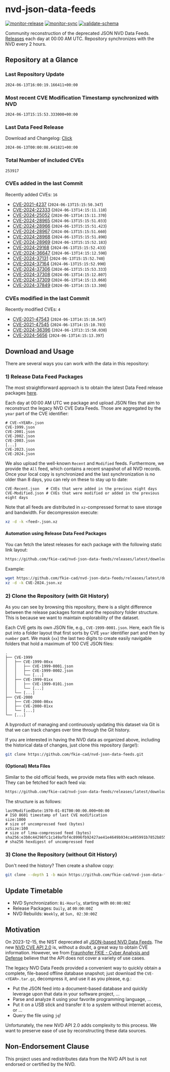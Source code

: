 # nvd-json-data-feeds

[![monitor-release](https://github.com/fkie-cad/nvd-json-data-feeds/actions/workflows/monitor_release.yml/badge.svg)](https://github.com/fkie-cad/nvd-json-data-feeds/actions/workflows/monitor_release.yml)
[![monitor-sync](https://github.com/fkie-cad/nvd-json-data-feeds/actions/workflows/monitor_sync.yml/badge.svg)](https://github.com/fkie-cad/nvd-json-data-feeds/actions/workflows/monitor_sync.yml)
[![validate-schema](https://github.com/fkie-cad/nvd-json-data-feeds/actions/workflows/validate_schema.yml/badge.svg)](https://github.com/fkie-cad/nvd-json-data-feeds/actions/workflows/validate_schema.yml)

Community reconstruction of the deprecated JSON NVD Data Feeds.
[Releases](https://github.com/fkie-cad/nvd-json-data-feeds/releases/latest) each day at 00:00 AM UTC.
Repository synchronizes with the NVD every 2 hours.

## Repository at a Glance

### Last Repository Update

```plain
2024-06-13T16:00:19.166411+00:00
```

### Most recent CVE Modification Timestamp synchronized with NVD

```plain
2024-06-13T15:15:53.333000+00:00
```

### Last Data Feed Release

Download and Changelog: [Click](https://github.com/fkie-cad/nvd-json-data-feeds/releases/latest)

```plain
2024-06-13T00:00:08.641821+00:00
```

### Total Number of included CVEs

```plain
253917
```

### CVEs added in the last Commit

Recently added CVEs: `16`

- [CVE-2021-4237](CVE-2021/CVE-2021-42xx/CVE-2021-4237.json) (`2024-06-13T15:15:50.347`)
- [CVE-2024-22333](CVE-2024/CVE-2024-223xx/CVE-2024-22333.json) (`2024-06-13T14:15:11.110`)
- [CVE-2024-25052](CVE-2024/CVE-2024-250xx/CVE-2024-25052.json) (`2024-06-13T14:15:11.370`)
- [CVE-2024-28965](CVE-2024/CVE-2024-289xx/CVE-2024-28965.json) (`2024-06-13T15:15:51.033`)
- [CVE-2024-28966](CVE-2024/CVE-2024-289xx/CVE-2024-28966.json) (`2024-06-13T15:15:51.423`)
- [CVE-2024-28967](CVE-2024/CVE-2024-289xx/CVE-2024-28967.json) (`2024-06-13T15:15:51.660`)
- [CVE-2024-28968](CVE-2024/CVE-2024-289xx/CVE-2024-28968.json) (`2024-06-13T15:15:51.890`)
- [CVE-2024-28969](CVE-2024/CVE-2024-289xx/CVE-2024-28969.json) (`2024-06-13T15:15:52.183`)
- [CVE-2024-29168](CVE-2024/CVE-2024-291xx/CVE-2024-29168.json) (`2024-06-13T15:15:52.433`)
- [CVE-2024-36647](CVE-2024/CVE-2024-366xx/CVE-2024-36647.json) (`2024-06-13T14:15:12.590`)
- [CVE-2024-37131](CVE-2024/CVE-2024-371xx/CVE-2024-37131.json) (`2024-06-13T15:15:52.740`)
- [CVE-2024-37164](CVE-2024/CVE-2024-371xx/CVE-2024-37164.json) (`2024-06-13T15:15:52.990`)
- [CVE-2024-37306](CVE-2024/CVE-2024-373xx/CVE-2024-37306.json) (`2024-06-13T15:15:53.333`)
- [CVE-2024-37308](CVE-2024/CVE-2024-373xx/CVE-2024-37308.json) (`2024-06-13T14:15:12.807`)
- [CVE-2024-37309](CVE-2024/CVE-2024-373xx/CVE-2024-37309.json) (`2024-06-13T14:15:13.060`)
- [CVE-2024-37849](CVE-2024/CVE-2024-378xx/CVE-2024-37849.json) (`2024-06-13T14:15:13.300`)


### CVEs modified in the last Commit

Recently modified CVEs: `4`

- [CVE-2021-47543](CVE-2021/CVE-2021-475xx/CVE-2021-47543.json) (`2024-06-13T14:15:10.547`)
- [CVE-2021-47545](CVE-2021/CVE-2021-475xx/CVE-2021-47545.json) (`2024-06-13T14:15:10.783`)
- [CVE-2024-36396](CVE-2024/CVE-2024-363xx/CVE-2024-36396.json) (`2024-06-13T13:15:50.030`)
- [CVE-2024-5656](CVE-2024/CVE-2024-56xx/CVE-2024-5656.json) (`2024-06-13T14:15:13.397`)


## Download and Usage

There are several ways you can work with the data in this repository:

### 1) Release Data Feed Packages

The most straightforward approach is to obtain the latest Data Feed release packages [here](https://github.com/fkie-cad/nvd-json-data-feeds/releases/latest).

Each day at 00:00 AM UTC we package and upload JSON files that aim to reconstruct the legacy NVD CVE Data Feeds.
Those are aggregated by the `year` part of the CVE identifier:

```
# CVE-<YEAR>.json
CVE-1999.json
CVE-2001.json
CVE-2002.json
CVE-2003.json
[...]
CVE-2023.json
CVE-2024.json
```

We also upload the well-known `Recent` and `Modified` feeds.
Furthermore, we provide the `All` feed, which contains a recent snapshot of all NVD records.
Once your local copy is synchronized and the last synchronization is no older than 8 days, you can rely on these to stay up to date:

```plain
CVE-Recent.json   # CVEs that were added in the previous eight days
CVE-Modified.json # CVEs that were modified or added in the previous eight days
```

Note that all feeds are distributed in `xz`-compressed format to save storage and bandwidth.
For decompression execute:

```sh
xz -d -k <feed>.json.xz
```

#### Automation using Release Data Feed Packages

You can fetch the latest releases for each package with the following static link layout:

```sh
https://github.com/fkie-cad/nvd-json-data-feeds/releases/latest/download/CVE-<YEAR>.json.xz
```

Example:

```sh
wget https://github.com/fkie-cad/nvd-json-data-feeds/releases/latest/download/CVE-2024.json.xz
xz -d -k CVE-2024.json.xz
```

### 2) Clone the Repository (with Git History)

As you can see by browsing this repository, there is a slight difference between the release packages format and the repository folder structure.
This is because we want to maintain explorability of the dataset.

Each CVE gets its own JSON file, e.g., `CVE-1999-0001.json`.
Here, each file is put into a folder layout that first sorts by CVE `year` identifier part and then by `number` part.
We mask (`xx`) the last two digits to create easily navigable folders that hold a maximum of 100 CVE JSON files:

```plain
.
├── CVE-1999
│   ├── CVE-1999-00xx
│   │   ├── CVE-1999-0001.json
│   │   ├── CVE-1999-0002.json
│   │   └── [...]
│   ├── CVE-1999-01xx
│   │   ├── CVE-1999-0101.json
│   │   └── [...]
│   └── [...]
├── CVE-2000
│   ├── CVE-2000-00xx
│   ├── CVE-2000-01xx
│   └── [...]
└── [...]
```

A byproduct of managing and continuously updating this dataset via Git is that we can track changes over time through the Git history.

If you are interested in having the NVD data as organized above, including the historical data of changes, just clone this repository (large!):

```sh
git clone https://github.com/fkie-cad/nvd-json-data-feeds.git
```

#### (Optional) Meta Files

Similar to the old official feeds, we provide meta files with each release. They can be fetched for each feed via:

```sh
https://github.com/fkie-cad/nvd-json-data-feeds/releases/latest/download/CVE-<YEAR>.meta
```

The structure is as follows:

```plain
lastModifiedDate:1970-01-01T00:00:00.000+00:00                          # ISO 8601 timestamp of last CVE modification
size:1000                                                               # size of uncompressed feed (bytes)
xzSize:100                                                              # size of lzma-compressed feed (bytes)
sha256:e3b0c44298fc1c149afbf4c8996fb92427ae41e4649b934ca495991b7852b855 # sha256 hexdigest of uncompressed feed
```

### 3) Clone the Repository (without Git History)

Don't need the history? Then create a shallow copy:

```sh
git clone --depth 1 -b main https://github.com/fkie-cad/nvd-json-data-feeds.git
```


## Update Timetable

* NVD Synchronization: `Bi-Hourly`, starting with `00:00:00Z`
* Release Packages: `Daily`, at `00:00:00Z`
* NVD Rebuilds: `Weekly`, at `Sun, 02:30:00Z`


## Motivation

On 2023-12-15, the NIST deprecated all [JSON-based NVD Data Feeds](https://nvd.nist.gov/vuln/data-feeds#divRetirementBanner-1).
The new [NVD CVE API 2.0](https://nvd.nist.gov/developers/vulnerabilities) is, without a doubt, a great way to obtain CVE information.
However, we from [Fraunhofer FKIE - Cyber Analysis and Defense](https://www.fkie.fraunhofer.de/en/departments/cad.html) believe that the API does not cover a variety of use cases.

The legacy NVD Data Feeds provided a convenient way to quickly obtain a complete, file-based offline database snapshot; just download the `CVE-<YEAR>.tar.gz`, decompress it, and use it as you please, e.g.:

- Put the JSON feed into a document-based database and quickly leverage upon that data in your software project, ...
- Parse and analyze it using your favorite programming language, ...
- Put it on a USB stick and transfer it to a system without internet access, or ...
- Query the file using `jq`!

Unfortunately, the new NVD API 2.0 adds complexity to this process.
We want to preserve ease of use by reconstructing these data sources.

## Non-Endorsement Clause

This project uses and redistributes data from the NVD API but is not endorsed or certified by the NVD.